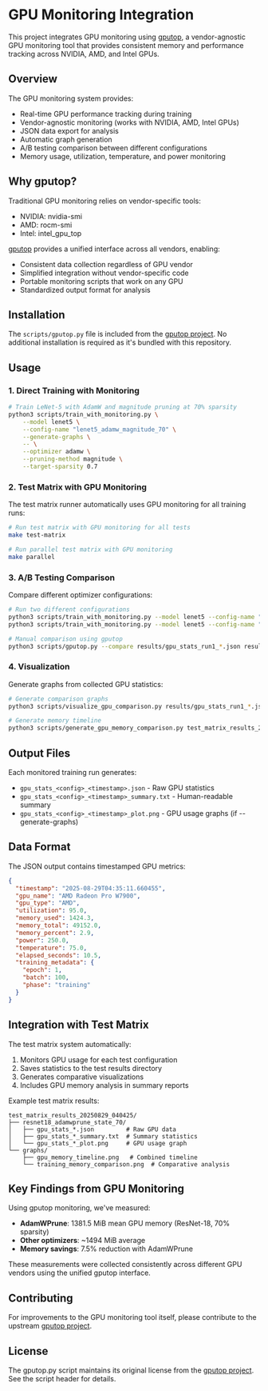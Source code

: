 # GPU Monitoring Integration

This project integrates GPU monitoring using [gputop](https://github.com/mcgrof/gputop), a vendor-agnostic GPU monitoring tool that provides consistent memory and performance tracking across NVIDIA, AMD, and Intel GPUs.

## Overview

The GPU monitoring system provides:
- Real-time GPU performance tracking during training
- Vendor-agnostic monitoring (works with NVIDIA, AMD, Intel GPUs)
- JSON data export for analysis
- Automatic graph generation
- A/B testing comparison between different configurations
- Memory usage, utilization, temperature, and power monitoring

## Why gputop?

Traditional GPU monitoring relies on vendor-specific tools:
- NVIDIA: nvidia-smi
- AMD: rocm-smi
- Intel: intel_gpu_top

[gputop](https://github.com/mcgrof/gputop) provides a unified interface across all vendors, enabling:
- Consistent data collection regardless of GPU vendor
- Simplified integration without vendor-specific code
- Portable monitoring scripts that work on any GPU
- Standardized output format for analysis

## Installation

The `scripts/gputop.py` file is included from the [gputop project](https://github.com/mcgrof/gputop). No additional installation is required as it's bundled with this repository.

## Usage

### 1. Direct Training with Monitoring

```bash
# Train LeNet-5 with AdamW and magnitude pruning at 70% sparsity
python3 scripts/train_with_monitoring.py \
    --model lenet5 \
    --config-name "lenet5_adamw_magnitude_70" \
    --generate-graphs \
    -- \
    --optimizer adamw \
    --pruning-method magnitude \
    --target-sparsity 0.7
```

### 2. Test Matrix with GPU Monitoring

The test matrix runner automatically uses GPU monitoring for all training runs:

```bash
# Run test matrix with GPU monitoring for all tests
make test-matrix

# Run parallel test matrix with GPU monitoring
make parallel
```

### 3. A/B Testing Comparison

Compare different optimizer configurations:

```bash
# Run two different configurations
python3 scripts/train_with_monitoring.py --model lenet5 --config-name "run1" -- --optimizer adamw
python3 scripts/train_with_monitoring.py --model lenet5 --config-name "run2" --compare-with results/gpu_stats_run1_*.json -- --optimizer adamwspam

# Manual comparison using gputop
python3 scripts/gputop.py --compare results/gpu_stats_run1_*.json results/gpu_stats_run2_*.json
```

### 4. Visualization

Generate graphs from collected GPU statistics:

```bash
# Generate comparison graphs
python3 scripts/visualize_gpu_comparison.py results/gpu_stats_run1_*.json results/gpu_stats_run2_*.json

# Generate memory timeline
python3 scripts/generate_gpu_memory_comparison.py test_matrix_results_20250829_040425
```

## Output Files

Each monitored training run generates:
- `gpu_stats_<config>_<timestamp>.json` - Raw GPU statistics
- `gpu_stats_<config>_<timestamp>_summary.txt` - Human-readable summary
- `gpu_stats_<config>_<timestamp>_plot.png` - GPU usage graphs (if --generate-graphs)

## Data Format

The JSON output contains timestamped GPU metrics:

```json
{
  "timestamp": "2025-08-29T04:35:11.660455",
  "gpu_name": "AMD Radeon Pro W7900",
  "gpu_type": "AMD",
  "utilization": 95.0,
  "memory_used": 1424.3,
  "memory_total": 49152.0,
  "memory_percent": 2.9,
  "power": 250.0,
  "temperature": 75.0,
  "elapsed_seconds": 10.5,
  "training_metadata": {
    "epoch": 1,
    "batch": 100,
    "phase": "training"
  }
}
```

## Integration with Test Matrix

The test matrix system automatically:
1. Monitors GPU usage for each test configuration
2. Saves statistics to the test results directory
3. Generates comparative visualizations
4. Includes GPU memory analysis in summary reports

Example test matrix results:
```
test_matrix_results_20250829_040425/
├── resnet18_adamwprune_state_70/
│   ├── gpu_stats_*.json         # Raw GPU data
│   ├── gpu_stats_*_summary.txt  # Summary statistics
│   └── gpu_stats_*_plot.png     # GPU usage graph
└── graphs/
    ├── gpu_memory_timeline.png   # Combined timeline
    └── training_memory_comparison.png  # Comparative analysis
```

## Key Findings from GPU Monitoring

Using gputop monitoring, we've measured:
- **AdamWPrune**: 1381.5 MiB mean GPU memory (ResNet-18, 70% sparsity)
- **Other optimizers**: ~1494 MiB average
- **Memory savings**: 7.5% reduction with AdamWPrune

These measurements were collected consistently across different GPU vendors using the unified gputop interface.

## Contributing

For improvements to the GPU monitoring tool itself, please contribute to the upstream [gputop project](https://github.com/mcgrof/gputop).

## License

The gputop.py script maintains its original license from the [gputop project](https://github.com/mcgrof/gputop). See the script header for details.